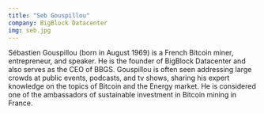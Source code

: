 ```yaml
---
title: "Seb Gouspillou"
company: BigBlock Datacenter
img: seb.jpg
---
```


Sébastien Gouspillou (born in August 1969) is a French Bitcoin miner, entrepreneur, and speaker. He is the founder of BigBlock Datacenter and also serves as the CEO of BBGS. Gouspillou is often seen addressing large crowds at public events, podcasts, and tv shows, sharing his expert knowledge on the topics of Bitcoin and the Energy market. He is considered one of the ambassadors of sustainable investment in Bitcoin mining in France.
